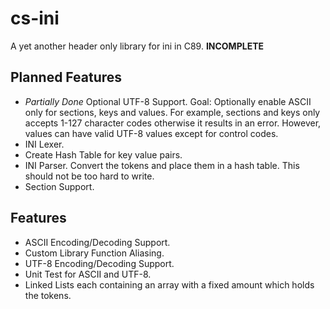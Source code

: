 # cs-ini
A yet another header only library for ini in C89. **INCOMPLETE**

## Planned Features
* *Partially Done* Optional UTF-8 Support. Goal: Optionally enable ASCII only for sections, keys and values. For example, sections and keys only accepts 1-127 character codes otherwise it results in an error. However, values can have valid UTF-8 values except for control codes.
* INI Lexer.
* Create Hash Table for key value pairs.
* INI Parser. Convert the tokens and place them in a hash table. This should not be too hard to write.
* Section Support.

## Features
* ASCII Encoding/Decoding Support.
* Custom Library Function Aliasing.
* UTF-8 Encoding/Decoding Support.
* Unit Test for ASCII and UTF-8.
* Linked Lists each containing an array with a fixed amount which holds the tokens.
